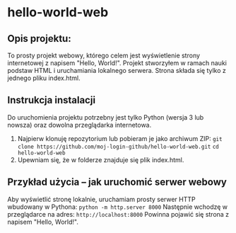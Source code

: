 # hello-world-web
## Opis projektu:
To prosty projekt webowy, którego celem jest wyświetlenie strony internetowej z napisem "Hello, World!". Projekt stworzyłem w ramach nauki podstaw HTML i uruchamiania lokalnego serwera. Strona składa się tylko z jednego pliku index.html.
## Instrukcja instalacji
Do uruchomienia projektu potrzebny jest tylko Python (wersja 3 lub nowsza) oraz dowolna przeglądarka internetowa.
1. Najpierw klonuję repozytorium lub pobieram je jako archiwum ZIP:
```git clone https://github.com/moj-login-github/hello-world-web.git```
```cd hello-world-web```
2. Upewniam się, że w folderze znajduje się plik index.html.
## Przykład użycia – jak uruchomić serwer webowy
Aby wyświetlić stronę lokalnie, uruchamiam prosty serwer HTTP wbudowany w Pythona:
```python -m http.server 8000```
Następnie wchodzę w przeglądarce na adres:
```http://localhost:8000```
Powinna pojawić się strona z napisem "Hello, World!".